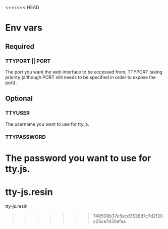 <<<<<<< HEAD
# Env vars
## Required
### TTYPORT || PORT
The port you want the web interface to be accessed from, TTYPORT taking priority (although PORT still needs to be specified in order to expose the port).

## Optional
### TTYUSER
The username you want to use for tty.js.

### TTYPASSWORD
The password you want to use for tty.js.
=======
# tty-js.resin
tty-js.resin
>>>>>>> 748508b37e5acd3538d7c7d2f30c05ce7d30efaa
